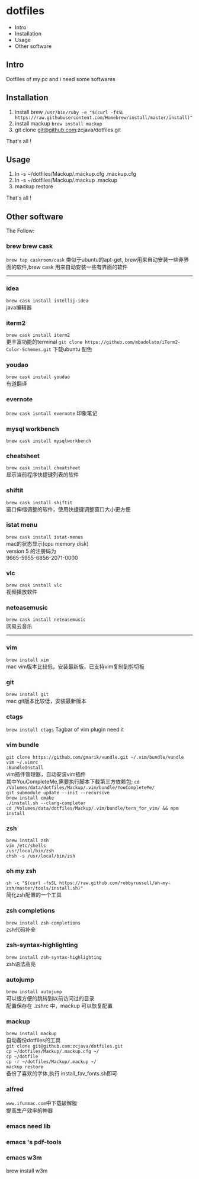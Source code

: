 # dotfiles

* Intro
* Installation
* Usage
* Other software 

## Intro
Dotfiles of my pc and i need some softwares

## Installation
1. install brew
  `/usr/bin/ruby -e "$(curl -fsSL https://raw.githubusercontent.com/Homebrew/install/master/install)"` 
2. install mackup
  `brew install mackup`
3. git clone git@github.com:zcjava/dotfiles.git

That's all !

## Usage
1. ln -s ~/dotfiles/Mackup/.mackup.cfg  .mackup.cfg
2. ln -s ~/dotfiles/Mackup/.mackup .mackup 
3. mackup restore

That's all !

## Other software
The Follow:

### brew  brew cask
  
  `brew tap caskroom/cask`
  类似于ubuntu的apt-get, brew用来自动安装一些非界面的软件,brew cask 用来自动安装一些有界面的软件 

***

### idea
  `brew cask install intellij-idea`  
  java编辑器

### iterm2
  `brew cask install iterm2`  
  更丰富功能的terminal 
  `git clone https://github.com/mbadolato/iTerm2-Color-Schemes.git`  下载ubuntu 配色  

### youdao
  `brew cask install youdao`  
  有道翻译 

### evernote
  `brew cask isntall evernote`
   印象笔记
### mysql workbench
  `brew cask install mysqlworkbench`  

### cheatsheet
  `brew cask install cheatsheet`  
  显示当前程序快捷键列表的软件  

### shiftit
  `brew cask install shiftit`  
  窗口伸缩调整的软件，使用快捷键调整窗口大小更方便  

### istat menu
  `brew cask install istat-menus`  
  mac的状态显示(cpu memory disk)   
  version 5 的注册码为   
  9665-5955-6856-2071-0000

### vlc
  `brew cask install vlc`  
  视频播放软件  

### neteasemusic
  `brew cask install neteasemusic`  
  网易云音乐  

***


### vim
  `brew install vim`  
  mac vim版本比较低，安装最新版，已支持vim复制到剪切板  

### git
  `brew install git`  
  mac git版本比较低，安装最新版本
### ctags
  `brew install ctags`
  Tagbar of vim plugin need it 
### vim bundle
  `git clone https://github.com/gmarik/vundle.git ~/.vim/bundle/vundle`  
  `vim ~/.vimrc`   
  `:BundleInstall`  
  vim插件管理器，自动安装vim插件  
    其中YouCompleteMe,需要执行脚本下载第三方依赖包;
    `cd /Volumes/data/dotfiles/Mackup/.vim/bundle/YouCompleteMe/`   
    `git submodule update --init --recursive`   
    `brew install cmake`    
    `./install.sh --clang-completer`    
    `cd /Volumes/data/dotfiles/Mackup/.vim/bundle/tern_for_vim/ && npm install`    

     
### zsh
  `brew install zsh`  
  `vim /etc/shells`    
  `/usr/local/bin/zsh`   
  `chsh -s /usr/local/bin/zsh`  

### oh my zsh
  `sh -c "$(curl -fsSL https://raw.github.com/robbyrussell/oh-my-zsh/master/tools/install.sh)"`  
  简化zsh配置的一个工具   

### zsh completions
  `brew install zsh-completions`  
  zsh代码补全  

### zsh-syntax-highlighting
   `brew install zsh-syntax-highlighting`  
   zsh语法高亮  

### autojump
  `brew install autojump`  
  可以很方便的跳转到以前访问过的目录  
  配置保存在 .zshrc 中，mackup 可以恢复配置  

### mackup
   `brew install mackup`  
   自动备份dotfiles的工具  
   `git clone git@github.com:zcjava/dotfiles.git`  
   `cp ~/dotfiles/Mackup/.mackup.cfg ~/`  
   `cp ~/dotfile`  
   `cp -r ~/dotfiles/Mackup/.mackup ~/`  
   `mackup restore`  
   备份了喜欢的字体,执行 install_fav_fonts.sh即可  


### alfred 
  `www.ifunmac.com`中下载破解版  
  提高生产效率的神器   

### emacs need lib
### emacs 's pdf-tools 

### emacs w3m
brew install w3m
